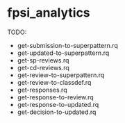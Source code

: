# fpsi_analytics

TODO:

- get-submission-to-superpattern.rq
- get-updated-to-superpattern.rq
- get-sp-reviews.rq
- get-cd-reviews.rq
- get-review-to-superpattern.rq
- get-review-to-classdef.rq
- get-responses.rq
- get-response-to-review.rq
- get-response-to-updated.rq
- get-decision-to-updated.rq
